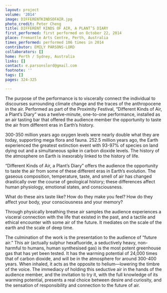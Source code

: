 ```yaml
---
layout: project
volume: '2014'
image: DIFFERENTKINDSOFAIR.jpg
photo_credit: Peter Cheng
title: DIFFERENT KINDS OF AIR, A PLANT’S DIARY
first_performed: first performed on October 22, 2014
place: Fremantle Arts Centre, Perth, Australia
times_performed: performed 106 times in 2014
contributor: EMILY PARSONS-LORD
collaborators: []
home: Perth / Sydney, Australia
links: []
contact: e.parsonslord@gmail.com
footnote: ''
tags: []
pages: 324-325

---
```


The purpose of the performance is to viscerally connect the individual to discourses surrounding climate change and the traces of the anthropocene in the air. Performed as part of the Proximity Festival, “Different Kinds of Air, a Plant’s Diary” was a twelve-minute, one-to-one performance, installed as an air tasting bar that offered the audience member the opportunity to taste the air from different eras in Earth’s history.

300-350 million years ago oxygen levels were nearly double what they are today, supporting mega flora and fauna. 252.5 million years ago, the Earth experienced the greatest extinction event with 93-97% of species on land dying out and a simultaneous spike in carbon dioxide levels. The history of the atmosphere on Earth is inexorably linked to the history of life.

“Different Kinds of Air, a Plant’s Diary” offers the audience the opportunity to taste the air from some of these different eras in Earth’s evolution. The gaseous composition, temperature, taste, and smell of air has changed drastically over the course of geological history; these differences affect human physiology, emotional states, and consciousness.

What do these airs taste like? How do they make you feel? How do they affect your body, your consciousness and your memory?

Through physically breathing these air samples the audience experiences a visceral connection with the life that existed in the past, and a tactile and ethical encounter with some air of the future. It mediates on the scale of the earth and the scale of deep time.

The culmination of the work is the presentation to the audience of “future air.” This air (actually sulphur hexafluoride, a seductively heavy, non-harmful to humans, human synthesised gas) is the most potent greenhouse gas that has yet been tested. It has the warming potential of 24,000 times that of carbon dioxide, and will be in the atmosphere for around 300-400 years. When inhaled, it acts as the opposite to helium—lowering the timbre of the voice. The immediacy of holding this seductive air in the hands of the audience member, and the invitation to try it, with the full knowledge of its warming potential, presents a real choice between desire and curiosity, and the sensation of responsibility and connection to the future of air.
